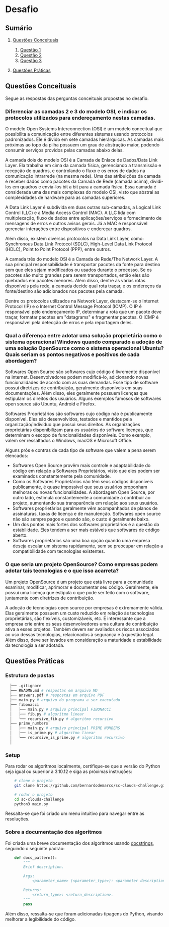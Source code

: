 # Desafio

## Sumário

1. [Questões Conceituais](#questões-conceituais)

   1. [Questão 1](#diferenciar-as-camadas-2-e-3-do-modelo-osi-e-indicar-os-protocolos-utilizados-para-endereçamento-nestas-camadas)
   2. [Questão 2](#qual-a-diferença-entre-adotar-uma-solução-proprietária-como-o-sistema-operacional-windows-quando-comparado-a-adoção-de-uma-solução-opensource-como-o-sistema-operacional-ubuntu-quais-seriam-os-pontos-negativos-e-positivos-de-cada-abordagem)
   3. [Questão 3](#o-que-seria-um-projeto-opensource-como-empresas-podem-adotar-tais-tecnologias-e-o-que-isso-acarreta)

2. [Questões Práticas](#questões-práticas)

## Questões Conceituais

Segue as respostas das perguntas conceituais propostas no desafio.

### Diferenciar as camadas 2 e 3 do modelo OSI, e indicar os protocolos utilizados para endereçamento nestas camadas.

O modelo Open Systems Interconnection (OSI) é um modelo conceitual que possibilita a comunicação entre diferentes sistemas usando protocolos padronizados. Ele é divido em sete camadas hierárquicas. As camadas mais próximas ao topo da pilha possuem um grau de abstração maior, podendo consumir serviços providos pelas camadas abaixo delas.

A camada dois do modelo OSI é a Camada de Enlace de Dados/Data Link Layer. Ela trabalha em cima da camada física, gerenciando a transmissão e recepção de quadros, e controlando o fluxo e os erros de dados na comunicação intrarrede (na mesma rede). Uma das atribuições da camada é receber dados como pacotes da Camada de Rede (camada acima), dividi-los em quadros e envia-los bit a bit para a camada física. Essa camada é considerada uma das mais complexas do modelo OSI, visto que abstrai as complexidades de hardware para as camadas superiores.

A Data Link Layer é subdivida em duas outras sub-camadas, a Logical Link Control (LLC) e a Media Access Control (MAC). A LLC lida com multiplexação, fluxo de dados entre aplicações/serviços e fornecimento de mensagens de erros e outros avisos gerais. Já a MAC é responsável gerenciar interações entre dispositivos e endereçar quadros.

Além disso, existem diversos protocolos na Data Link Layer, como: Synchronous Data Link Protocol (SDLC), High-Level Data Link Protocol (HDLC), Point to Point Protocol (PPP), entre outros.

A camada três do modelo OSI é a Camada de Rede/The Network Layer. A sua principal responsabilidade é transportar pacotes da fonte para destino sem que eles sejam modificados ou usados durante o processo. Se os pacotes são muito grandes para serem transportados, então eles são quebrados em pacotes menores. Além disso, dentre as várias rotas disponíveis pela rede, a camada decide qual rota traçar, e os endereços da fonte/destino são adicionados nos pacotes pela camada.

Dentre os protocolos utilizados na Network Layer, destacam-se o Internet Protocol (IP) e o Internet Control Message Protocol (ICMP). O IP é responsável pelo endereçamento IP, determinar a rota que um pacote deve traçar, formatar pacotes em "datagrams" e fragmentar pacotes. O ICMP é responsável pela detecção de erros e pela reportagem deles.

### Qual a diferença entre adotar uma solução proprietária como o sistema operacional Windows quando comparado a adoção de uma solução OpenSource como o sistema operacional Ubuntu? Quais seriam os pontos negativos e positivos de cada abordagem?

Softwares Open Source são softwares cujo código é livremente disponível na internet. Desenvolvedores podem modificá-lo, adicionando novas funcionalidades de acordo com as suas demandas. Esse tipo de software possui diretrizes de contribuição, geralmente disponíveis em suas documentações. Além disso, eles geralmente possuem licenças que estipulam os direitos dos usuários. Alguns exemplos famosos de softwares open source são Ubuntu, Android e Firefox.

Softwares Proprietários são softwares cujo código não é publicamente disponível. Eles são desenvolvidos, testados e mantidos pela organização/indivíduo que possui seus direitos. As organizações proprietárias disponibilizam para os usuários do software licenças, que determinam o escopo de funcionalidades disponíveis. Como exemplo, valem ser ressaltados o Windows, macOS e Microsoft Office.

Alguns prós e contras de cada tipo de software que valem a pena serem elencados:

- Softwares Open Source provêm mais controle e adaptabilidade do código em relação a Softwares Proprietários, visto que eles podem ser examinados constantemente pela comunidade.
- Como os Softwares Proprietários não têm seus códigos disponíveis publicamente, é quase impossível que seus usuários proponham melhoras ou novas funcionalidades. A abordagem Open Source, por outro lado, estimula constantemente a comunidade a contribuir ao projeto, aumentando sua transparência em relação aos seus usuários.
- Softwares proprietários geralmente vêm acompanhados de planos de assinaturas, taxas de licença e de manutenção. Softwares open source não são sempre pagos e quando são, o custo é geralmente baixo.
- Um dos pontos mais fortes dos softwares proprietários é a questão da estabilidade. Eles tendem a ser mais estáveis que softwares de código aberto.
- Softwares proprietários são uma boa opção quando uma empresa deseja escalar um sistema rapidamente, sem se preocupar em relação a compatibilidade com tecnologias existentes.

### O que seria um projeto OpenSource? Como empresas podem adotar tais tecnologias e o que isso acarreta?

Um projeto OpenSource é um projeto que está livre para a comunidade examinar, modificar, aprimorar e documentar seu código. Geralmente, ele possui uma licença que estipula o que pode ser feito com o software, juntamente com diretrizes de contribuição.

A adoção de tecnologias open source por empresas é extremamente válida. Elas geralmente possuem um custo reduzido em relação às tecnologias proprietárias, são flexíveis, customizáveis, etc. É interessante que a empresa crie entre os seus desenvolvedores uma cultura de contribuição ativa a esses projetos. Também devem ser avaliados os riscos associados ao uso dessas tecnologias, relacionados à segurança e à questão legal. Além disso, deve ser levados em consideração a maturidade e estabilidade da tecnologia a ser adotada.

## Questões Práticas

### Estrutura de pastas

```bash
  ├── .gitignore
  ├── README.md # respostas em arquivo MD
  ├── answers.pdf # respostas em arquivo PDF
  ├── main.py # arquivo do programa a ser executado
  ├── fibonacci
  │   ├── main.py # arquivo principal FIBONACCI
  │   ├── fib.py # algoritmo linear
  │   └── recursive_fib.py # algoritmo recursivo
  ├── prime_numbers
  │   ├── main.py # arquivo principal PRIME NUMBERS
  │   ├── is_prime.py # algoritmo linear
  │   └── recursive_is_prime.py # algoritmo recursivo
  │
```

### Setup

Para rodar os algoritmos localmente, certifique-se que a versão do Python seja igual ou superior à 3.10.12 e siga as próximas instruções:

```bash
    # clone o projeto
    git clone https://github.com/bernardodemarco/sc-clouds-challenge.git

    # rodar o projeto
    cd sc-clouds-challenge
    python3 main.py
```

Ressalta-se que foi criado um menu intuitivo para navegar entre as resoluções.

### Sobre a documentação dos algoritmos

Foi criada uma breve documentação dos algoritmos usando [docstrings](https://peps.python.org/pep-0257/), seguindo o seguinte padrão:

```python
    def docs_pattern():
        """
        Brief description.

        Args:
            <parameter_name> (<parameter_type>): <parameter description>.

        Returns:
            <return_type>: <return_description>.
        """
        pass
```

Além disso, ressalta-se que foram adicionadas tipagens do Python, visando melhorar a legibilidade do código.
